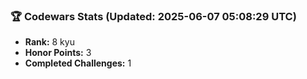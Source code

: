 ### 🏆 Codewars Stats (Updated: 2025-06-07 05:08:29 UTC)

- **Rank:** 8 kyu
- **Honor Points:** 3
- **Completed Challenges:** 1
